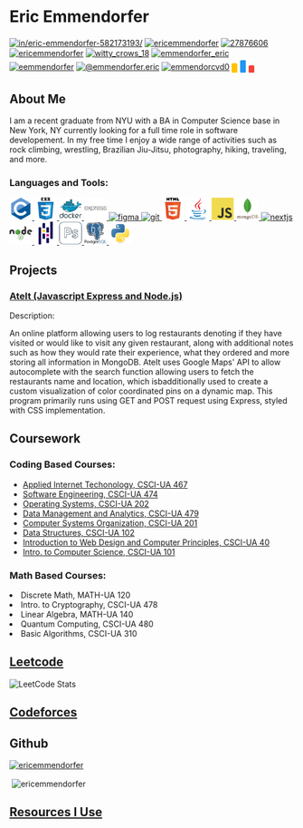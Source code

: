 
# Eric Emmendorfer

<p align="left">
<a href="https://www.linkedin.com/in/eric-emmendorfer-582173193/" target="blank"><img align="center" src="https://raw.githubusercontent.com/rahuldkjain/github-profile-readme-generator/master/src/images/icons/Social/linked-in-alt.svg" alt="in/eric-emmendorfer-582173193/" height="30" width="40" /></a>
<a href="https://codepen.io/ericemmendorfer" target="blank"><img align="center" src="https://raw.githubusercontent.com/rahuldkjain/github-profile-readme-generator/master/src/images/icons/Social/codepen.svg" alt="ericemmendorfer" height="30" width="40" /></a>
<a href="https://stackoverflow.com/users/27876606" target="blank"><img align="center" src="https://raw.githubusercontent.com/rahuldkjain/github-profile-readme-generator/master/src/images/icons/Social/stack-overflow.svg" alt="27876606" height="30" width="40" /></a>
<a href="https://kaggle.com/ericemmendorfer" target="blank"><img align="center" src="https://raw.githubusercontent.com/rahuldkjain/github-profile-readme-generator/master/src/images/icons/Social/kaggle.svg" alt="ericemmendorfer" height="30" width="40" /></a>
<a href="https://www.codechef.com/users/witty_crows_18" target="blank"><img align="center" src="https://cdn.jsdelivr.net/npm/simple-icons@3.1.0/icons/codechef.svg" alt="witty_crows_18" height="30" width="40" /></a>
<a href="https://www.hackerrank.com/emmendorfer_eric" target="blank"><img align="center" src="https://raw.githubusercontent.com/rahuldkjain/github-profile-readme-generator/master/src/images/icons/Social/hackerrank.svg" alt="emmendorfer_eric" height="30" width="40" /></a>
<a href="https://www.leetcode.com/eemmendorfer" target="blank"><img align="center" src="https://raw.githubusercontent.com/rahuldkjain/github-profile-readme-generator/master/src/images/icons/Social/leet-code.svg" alt="eemmendorfer" height="30" width="40" /></a>
<a href="https://www.hackerearth.com/@emmendorfer.eric" target="blank"><img align="center" src="https://raw.githubusercontent.com/rahuldkjain/github-profile-readme-generator/master/src/images/icons/Social/hackerearth.svg" alt="@emmendorfer.eric" height="30" width="40" /></a>
<a href="https://auth.geeksforgeeks.org/user/emmendorcvd0" target="blank"><img align="center" src="https://raw.githubusercontent.com/rahuldkjain/github-profile-readme-generator/master/src/images/icons/Social/geeks-for-geeks.svg" alt="emmendorcvd0" height="30" width="40" /></a>
 <a href="https://codeforces.com/profile/eemmendorfer" target="blank"><img align="center" src="https://github.com/ericemmendorfer/ericemmendorfer/blob/main/codeforces.png" alt="@eemmendorfer" height="30" width="40" /></a>

 
</p>


## About Me
I am a recent graduate from NYU with a BA in Computer Science base in New York, NY currently looking for a full time role in software developement. In my free time I enjoy a wide range of activities such as rock climbing, wrestling, Brazilian Jiu-Jitsu, photography, hiking, traveling, and more.


<h3 align="left">Languages and Tools:</h3>
<p align="left"> <a href="https://www.cprogramming.com/" target="_blank" rel="noreferrer"> <img src="https://raw.githubusercontent.com/devicons/devicon/master/icons/c/c-original.svg" alt="c" width="40" height="40"/> </a> <a href="https://www.w3schools.com/css/" target="_blank" rel="noreferrer"> <img src="https://raw.githubusercontent.com/devicons/devicon/master/icons/css3/css3-original-wordmark.svg" alt="css3" width="40" height="40"/> </a> <a href="https://www.docker.com/" target="_blank" rel="noreferrer"> <img src="https://raw.githubusercontent.com/devicons/devicon/master/icons/docker/docker-original-wordmark.svg" alt="docker" width="40" height="40"/> </a> <a href="https://expressjs.com" target="_blank" rel="noreferrer"> <img src="https://raw.githubusercontent.com/devicons/devicon/master/icons/express/express-original-wordmark.svg" alt="express" width="40" height="40"/> </a> <a href="https://www.figma.com/" target="_blank" rel="noreferrer"> <img src="https://www.vectorlogo.zone/logos/figma/figma-icon.svg" alt="figma" width="40" height="40"/> </a>  <a href="https://git-scm.com/" target="_blank" rel="noreferrer"> <img src="https://www.vectorlogo.zone/logos/git-scm/git-scm-icon.svg" alt="git" width="40" height="40"/> </a> <a href="https://www.w3.org/html/" target="_blank" rel="noreferrer"> <img src="https://raw.githubusercontent.com/devicons/devicon/master/icons/html5/html5-original-wordmark.svg" alt="html5" width="40" height="40"/> </a> <a href="https://www.java.com" target="_blank" rel="noreferrer"> <img src="https://raw.githubusercontent.com/devicons/devicon/master/icons/java/java-original.svg" alt="java" width="40" height="40"/> </a> <a href="https://developer.mozilla.org/en-US/docs/Web/JavaScript" target="_blank" rel="noreferrer"> <img src="https://raw.githubusercontent.com/devicons/devicon/master/icons/javascript/javascript-original.svg" alt="javascript" width="40" height="40"/> </a> <a href="https://www.mongodb.com/" target="_blank" rel="noreferrer"> <img src="https://raw.githubusercontent.com/devicons/devicon/master/icons/mongodb/mongodb-original-wordmark.svg" alt="mongodb" width="40" height="40"/> </a> <a href="https://nextjs.org/" target="_blank" rel="noreferrer"> <img src="https://cdn.worldvectorlogo.com/logos/nextjs-2.svg" alt="nextjs" width="40" height="40"/> </a> <a href="https://nodejs.org" target="_blank" rel="noreferrer"> <img src="https://raw.githubusercontent.com/devicons/devicon/master/icons/nodejs/nodejs-original-wordmark.svg" alt="nodejs" width="40" height="40"/> </a> <a href="https://pandas.pydata.org/" target="_blank" rel="noreferrer"> <img src="https://raw.githubusercontent.com/devicons/devicon/2ae2a900d2f041da66e950e4d48052658d850630/icons/pandas/pandas-original.svg" alt="pandas" width="40" height="40"/> </a> <a href="https://www.photoshop.com/en" target="_blank" rel="noreferrer"> <img src="https://raw.githubusercontent.com/devicons/devicon/master/icons/photoshop/photoshop-line.svg" alt="photoshop" width="40" height="40"/> </a> <a href="https://www.postgresql.org" target="_blank" rel="noreferrer"> <img src="https://raw.githubusercontent.com/devicons/devicon/master/icons/postgresql/postgresql-original-wordmark.svg" alt="postgresql" width="40" height="40"/> </a> <a href="https://www.python.org" target="_blank" rel="noreferrer"> <img src="https://raw.githubusercontent.com/devicons/devicon/master/icons/python/python-original.svg" alt="python" width="40" height="40"/> </a> </p>

## Projects
### [AteIt (Javascript Express and Node.js)](https://github.com/ericemmendorfer/AteIt)    
Description:  

An online platform allowing users to log restaurants denoting if they have visited or would like to visit any given restaurant, along with additional notes such as how they would rate their experience, what they ordered and more storing all information in MongoDB. AteIt uses Google Maps' API to allow autocomplete with the search function allowing users to fetch the restaurants name and location, which isbadditionally used to create a custom visualization of color coordinated pins on a dynamic map. This program primarily runs using GET and POST request using Express, styled with CSS implementation.

## Coursework
### Coding Based Courses:
<ul>
<li> <a href="https://github.com/ericemmendorfer/Applied-Internet-Technologies">Applied Internet Techonology, CSCI-UA 467</a> </li>
<li><a href="https://github.com/ericemmendorfer/Software-Engineering">Software Engineering, CSCI-UA 474</a></li>
<li><a href="https://github.com/ericemmendorfer/Operating-Systems">Operating Systems, CSCI-UA 202</a></li>
<li><a href="https://github.com/ericemmendorfer/Data-Management-and-Analytics/blob/main/README.md">Data Management and Analytics, CSCI-UA 479</a></li>
<li><a href="https://github.com/ericemmendorfer/Computer-Systems-Organization"> Computer Systems Organization, CSCI-UA 201</a></li>
<li><a href="https://github.com/ericemmendorfer/Data-Structures">Data Structures, CSCI-UA 102</a></li>
<li><a href="https://github.com/ericemmendorfer/Intro-to-web-design"> Introduction to Web Design and Computer Principles,  CSCI-UA 40</a></li>
<li><a href="https://github.com/ericemmendorfer/Intro-to-computer-science">Intro. to Computer Science, CSCI-UA 101</a></li>


</ul>

### Math Based Courses:  
<li> Discrete Math, MATH-UA 120</li>
<li> Intro. to Cryptography, CSCI-UA 478 </li>
<li> Linear Algebra, MATH-UA 140 </li>
<li> Quantum Computing, CSCI-UA 480</li>
<li> Basic Algorithms, CSCI-UA 310</li>  


## [Leetcode](https://github.com/ericemmendorfer/Leetcode)
![LeetCode Stats](https://leetcard.jacoblin.cool/eemmendorfer?theme=nord&font=Inria%20Sans)

## [Codeforces](https://github.com/ericemmendorfer/Codeforces)


## Github
<p align="left"> <a href="https://github.com/ryo-ma/github-profile-trophy"><img src="https://github-profile-trophy.vercel.app/?username=ericemmendorfer" alt="ericemmendorfer" /></a> </p>


<p>&nbsp;<img align="center" src="https://github-readme-stats.vercel.app/api?username=ericemmendorfer&show_icons=true&locale=en" alt="ericemmendorfer" /></p>

## [Resources I Use](https://github.com/ericemmendorfer/resources)
